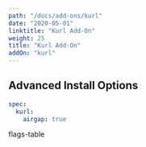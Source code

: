 ```yaml
---
path: "/docs/add-ons/kurl"
date: "2020-05-01"
linktitle: "Kurl Add-On"
weight: 25
title: "Kurl Add-On"
addOn: "kurl"
---
```



## Advanced Install Options

```yaml
spec:
  kurl:
    airgap: true
```

flags-table